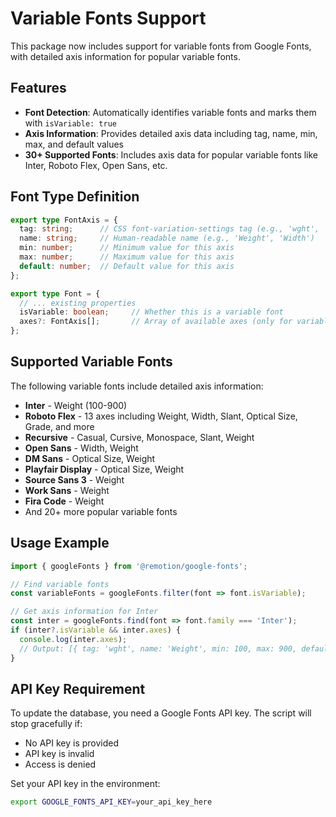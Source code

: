 # Variable Fonts Support

This package now includes support for variable fonts from Google Fonts, with detailed axis information for popular variable fonts.

## Features

- **Font Detection**: Automatically identifies variable fonts and marks them with `isVariable: true`
- **Axis Information**: Provides detailed axis data including tag, name, min, max, and default values
- **30+ Supported Fonts**: Includes axis data for popular variable fonts like Inter, Roboto Flex, Open Sans, etc.

## Font Type Definition

```typescript
export type FontAxis = {
  tag: string;      // CSS font-variation-settings tag (e.g., 'wght', 'wdth')
  name: string;     // Human-readable name (e.g., 'Weight', 'Width')
  min: number;      // Minimum value for this axis
  max: number;      // Maximum value for this axis
  default: number;  // Default value for this axis
};

export type Font = {
  // ... existing properties
  isVariable: boolean;     // Whether this is a variable font
  axes?: FontAxis[];       // Array of available axes (only for variable fonts)
};
```

## Supported Variable Fonts

The following variable fonts include detailed axis information:

- **Inter** - Weight (100-900)
- **Roboto Flex** - 13 axes including Weight, Width, Slant, Optical Size, Grade, and more
- **Recursive** - Casual, Cursive, Monospace, Slant, Weight
- **Open Sans** - Width, Weight
- **DM Sans** - Optical Size, Weight
- **Playfair Display** - Optical Size, Weight
- **Source Sans 3** - Weight
- **Work Sans** - Weight
- **Fira Code** - Weight
- And 20+ more popular variable fonts

## Usage Example

```typescript
import { googleFonts } from '@remotion/google-fonts';

// Find variable fonts
const variableFonts = googleFonts.filter(font => font.isVariable);

// Get axis information for Inter
const inter = googleFonts.find(font => font.family === 'Inter');
if (inter?.isVariable && inter.axes) {
  console.log(inter.axes);
  // Output: [{ tag: 'wght', name: 'Weight', min: 100, max: 900, default: 400 }]
}
```

## API Key Requirement

To update the database, you need a Google Fonts API key. The script will stop gracefully if:
- No API key is provided
- API key is invalid
- Access is denied

Set your API key in the environment:
```bash
export GOOGLE_FONTS_API_KEY=your_api_key_here
```